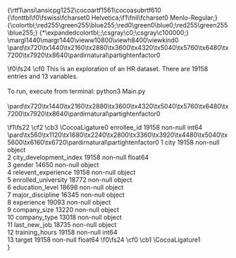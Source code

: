 {\rtf1\ansi\ansicpg1252\cocoartf1561\cocoasubrtf610
{\fonttbl\f0\fswiss\fcharset0 Helvetica;\f1\fnil\fcharset0 Menlo-Regular;}
{\colortbl;\red255\green255\blue255;\red0\green0\blue0;\red255\green255\blue255;}
{\*\expandedcolortbl;;\csgray\c0;\csgray\c100000;}
\margl1440\margr1440\vieww10800\viewh8400\viewkind0
\pard\tx720\tx1440\tx2160\tx2880\tx3600\tx4320\tx5040\tx5760\tx6480\tx7200\tx7920\tx8640\pardirnatural\partightenfactor0

\f0\fs24 \cf0 This is an exploration of an HR dataset. There are 19158 entries and 13 variables. \
\
To run, execute from terminal: python3 Main.py\
\
\pard\tx720\tx1440\tx2160\tx2880\tx3600\tx4320\tx5040\tx5760\tx6480\tx7200\tx7920\tx8640\pardirnatural\partightenfactor0

\f1\fs22 \cf2 \cb3 \CocoaLigature0 enrollee_id             19158 non-null  int64  \
\pard\tx560\tx1120\tx1680\tx2240\tx2800\tx3360\tx3920\tx4480\tx5040\tx5600\tx6160\tx6720\pardirnatural\partightenfactor0
 1   city                    19158 non-null  object \
 2   city_development_index  19158 non-null  float64\
 3   gender                  14650 non-null  object \
 4   relevent_experience     19158 non-null  object \
 5   enrolled_university     18772 non-null  object \
 6   education_level         18698 non-null  object \
 7   major_discipline        16345 non-null  object \
 8   experience              19093 non-null  object \
 9   company_size            13220 non-null  object \
 10  company_type            13018 non-null  object \
 11  last_new_job            18735 non-null  object \
 12  training_hours          19158 non-null  int64  \
 13  target                  19158 non-null  float64
\f0\fs24 \cf0 \cb1 \CocoaLigature1 \
}